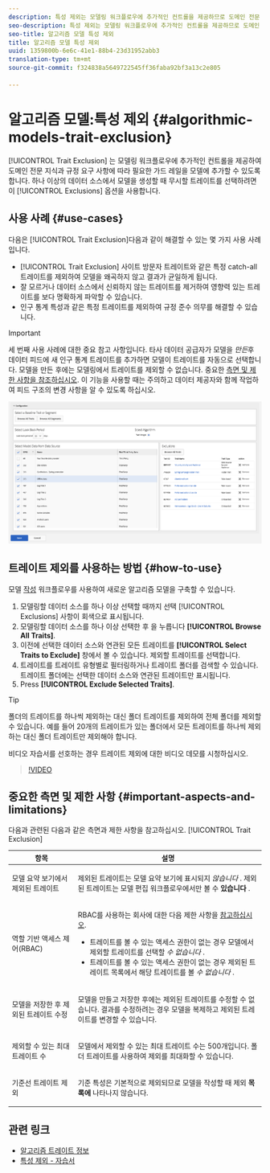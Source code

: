 ```yaml
---
description: 특성 제외는 모델링 워크플로우에 추가적인 컨트롤을 제공하므로 도메인 전문 지식과 규정 요구 사항에 따라 필요한 가드 레일을 모델에 추가할 수 있습니다. 하나 이상의 데이터 소스에서 모델을 생성할 때 무시할 트레이트를 선택하려면 제외 옵션을 사용합니다.
seo-description: 특성 제외는 모델링 워크플로우에 추가적인 컨트롤을 제공하므로 도메인 전문 지식과 규정 요구 사항에 따라 필요한 가드 레일을 모델에 추가할 수 있습니다. 하나 이상의 데이터 소스에서 모델을 생성할 때 무시할 트레이트를 선택하려면 제외 옵션을 사용합니다.
seo-title: 알고리즘 모델 특성 제외
title: 알고리즘 모델 특성 제외
uuid: 1359800b-6e6c-41e1-88b4-23d31952abb3
translation-type: tm+mt
source-git-commit: f324838a5649722545ff36faba92bf3a13c2e805

---
```



# 알고리즘 모델:특성 제외 {#algorithmic-models-trait-exclusion}

[!UICONTROL Trait Exclusion] 는 모델링 워크플로우에 추가적인 컨트롤을 제공하여 도메인 전문 지식과 규정 요구 사항에 따라 필요한 가드 레일을 모델에 추가할 수 있도록 합니다. 하나 이상의 데이터 소스에서 모델을 생성할 때 무시할 트레이트를 선택하려면 이 [!UICONTROL Exclusions] 옵션을 사용합니다.

## 사용 사례 {#use-cases}

다음은 [!UICONTROL Trait Exclusion]다음과 같이 해결할 수 있는 몇 가지 사용 사례입니다.

* [!UICONTROL Trait Exclusion] 사이트 방문자 트레이트와 같은 특정 catch-all 트레이트를 제외하여 모델을 왜곡하지 않고 결과가 균일하게 됩니다.
* 잘 모르거나 데이터 소스에서 신뢰하지 않는 트레이트를 제거하여 영향력 있는 트레이트를 보다 명확하게 파악할 수 있습니다.
* 인구 통계 특성과 같은 특정 트레이트를 제외하여 규정 준수 의무를 해결할 수 있습니다.

>[!IMPORTANT]
>
>세 번째 사용 사례에 대한 중요 참고 사항입니다. 타사 데이터 공급자가 모델을 *만든*&#x200B;후 데이터 피드에 새 인구 통계 트레이트를 추가하면 모델이 트레이트를 자동으로 선택합니다. 모델을 만든 후에는 모델링에서 트레이트를 제외할 수 없습니다. 중요한 [측면 및 제한 사항을 참조하십시오](../../features/algorithmic-models/trait-exclusion-algo-models.md#important-aspects-and-limitations). 이 기능을 사용할 때는 주의하고 데이터 제공자와 함께 작업하여 피드 구조의 변경 사항을 알 수 있도록 하십시오.

![](assets/lam_exclude_traits.png)

## 트레이트 제외를 사용하는 방법 {#how-to-use}

모델 [작성](../../features/algorithmic-models/create-model.md#build-model) 워크플로우를 사용하여 새로운 알고리즘 모델을 구축할 수 있습니다.

1. 모델링할 데이터 소스를 하나 이상 선택할 때까지 선택 [!UICONTROL Exclusions] 사항이 회색으로 표시됩니다.
2. 모델링할 데이터 소스를 하나 이상 선택한 후 을 누릅니다 **[!UICONTROL Browse All Traits]**.
3. 이전에 선택한 데이터 소스와 연관된 모든 트레이트를 **[!UICONTROL Select Traits to Exclude]** 창에서 볼 수 있습니다. 제외할 트레이트를 선택합니다.
4. 트레이트를 트레이트 유형별로 필터링하거나 트레이트 폴더를 검색할 수 있습니다. 트레이트 폴더에는 선택한 데이터 소스와 연관된 트레이트만 표시됩니다.
5. Press **[!UICONTROL Exclude Selected Traits]**.

>[!TIP]
>
>폴더의 트레이트를 하나씩 제외하는 대신 폴더 트레이트를 제외하여 전체 폴더를 제외할 수 있습니다. 예를 들어 20개의 트레이트가 있는 폴더에서 모든 트레이트를 하나씩 제외하는 대신 폴더 트레이트만 제외해야 합니다.

비디오 자습서를 선호하는 경우 트레이트 제외에 대한 비디오 데모를 시청하십시오.

>[!VIDEO](https://video.tv.adobe.com/v/25569/?quality=12&captions=kor)

## 중요한 측면 및 제한 사항 {#important-aspects-and-limitations}

다음과 관련된 다음과 같은 측면과 제한 사항을 참고하십시오. [!UICONTROL Trait Exclusion]

<table id="table_BA5C3545BC9E4717BD567B00C803AA53"> 
 <thead> 
  <tr> 
   <th colname="col1" class="entry"> 항목 </th> 
   <th colname="col2" class="entry"> 설명 </th>
  </tr> 
 </thead>
 <tbody> 
  <tr> 
   <td colname="col1"> <p>모델 요약 보기에서 제외된 트레이트 </p> </td>
   <td colname="col2"> <p>제외된 트레이트는 모델 요약 보기에 표시되지 <i>않습니다</i> . 제외된 트레이트는 모델 편집 워크플로우에서만 볼 수 <b><span class="uicontrol"> 있습니다</span></b> . </p> </td>
  </tr> 
  <tr> 
   <td colname="col1"> <p>역할 기반 액세스 제어(RBAC) </p> </td>
   <td colname="col2"> <p>RBAC를 사용하는 회사에 대한 다음 제한 사항을 <a href="../../features/administration/administration-overview.md#administration"> 참고하십시오</a>. </p> <p>
     <ul id="ul_38A4056C235B428C822EA4A353893786"> 
      <li id="li_2624FB35581F4807B8530910D63FFDBF">트레이트를 볼 수 있는 액세스 권한이 없는 경우 모델에서 제외할 트레이트를 선택할 <i>수 없습니다</i> . </li>
      <li id="li_3FD7A12AAAA8462EA84A760C05F20379">트레이트를 볼 수 있는 액세스 권한이 없는 경우 제외된 트레이트 목록에서 해당 트레이트를 볼 <i>수 없습니다</i> . </li>
     </ul> </p> </td>
  </tr> 
  <tr> 
   <td colname="col1"> <p>모델을 저장한 후 제외된 트레이트 수정 </p> </td>
   <td colname="col2"> <p>모델을 만들고 저장한 후에는 제외된 트레이트를 수정할 수 없습니다. 결과를 수정하려는 경우 모델을 복제하고 제외된 트레이트를 변경할 수 있습니다. </p> </td>
  </tr> 
  <tr> 
   <td colname="col1"> <p>제외할 수 있는 최대 트레이트 수 </p> </td>
   <td colname="col2"> <p>모델에서 제외할 수 있는 최대 트레이트 수는 500개입니다. 폴더 트레이트를 사용하여 제외를 최대화할 수 있습니다. </p> </td>
  </tr> 
  <tr> 
   <td colname="col1"> <p>기준선 트레이트 제외 </p> </td>
   <td colname="col2"> <p>기준 특성은 기본적으로 제외되므로 모델을 작성할 때 제외 <b><span class="uicontrol"> 목록에</span></b> 나타나지 않습니다. </p> </td>
  </tr>
 </tbody>
</table>

## 관련 링크

* [알고리즘 트레이트 정보](/help/using/features/algorithmic-models/understanding-models.md)
* [특성 제외 - 자습서](https://helpx.adobe.com/audience-manager/kt/using/excluding-traits-look-alike-model-feature-video-use.html)